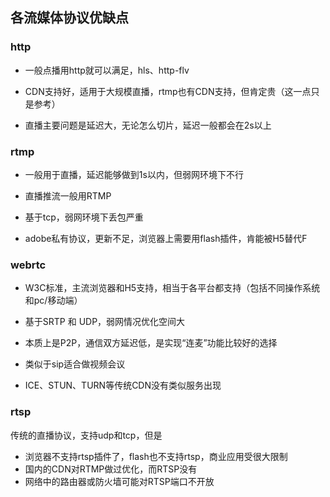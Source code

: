 ## 各流媒体协议优缺点
### http
* 一般点播用http就可以满足，hls、http-flv
* CDN支持好，适用于大规模直播，rtmp也有CDN支持，但肯定贵（这一点只是参考）


* 直播主要问题是延迟大，无论怎么切片，延迟一般都会在2s以上

### rtmp
* 一般用于直播，延迟能够做到1s以内，但弱网环境下不行
* 直播推流一般用RTMP

* 基于tcp，弱网环境下丢包严重
* adobe私有协议，更新不足，浏览器上需要用flash插件，肯能被H5替代F

### webrtc
* W3C标准，主流浏览器和H5支持，相当于各平台都支持（包括不同操作系统和pc/移动端）
* 基于SRTP 和 UDP，弱网情况优化空间大
* 本质上是P2P，通信双方延迟低，是实现“连麦”功能比较好的选择
* 类似于sip适合做视频会议

* ICE、STUN、TURN等传统CDN没有类似服务出现

### rtsp
传统的直播协议，支持udp和tcp，但是
* 浏览器不支持rtsp插件了，flash也不支持rtsp，商业应用受很大限制
* 国内的CDN对RTMP做过优化，而RTSP没有
* 网络中的路由器或防火墙可能对RTSP端口不开放
